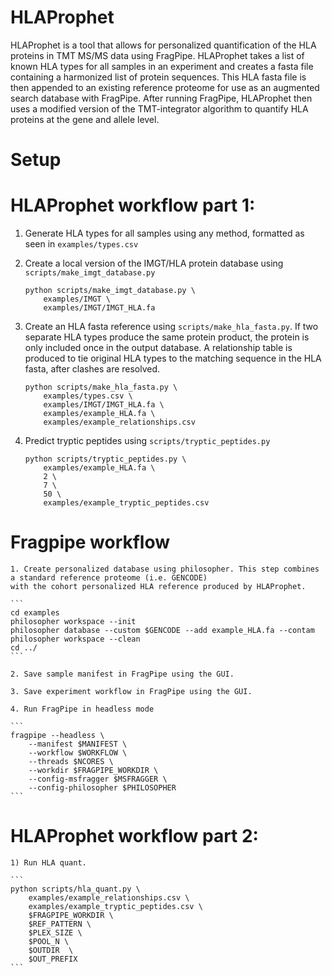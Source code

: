 # HLAProphet

HLAProphet is a tool that allows for personalized quantification of the HLA proteins in TMT MS/MS data using FragPipe. HLAProphet takes a list of known HLA types for all samples in an experiment and creates a fasta file containing a harmonized list of protein sequences. This HLA fasta file is then appended to an existing reference proteome for use as an augmented search database with FragPipe. After running FragPipe, HLAProphet then uses a modified version of the TMT-integrator algorithm to quantify HLA proteins at the gene and allele level.

# Setup


# HLAProphet workflow part 1:

1) Generate HLA types for all samples using any method, formatted as seen in `examples/types.csv`

2) Create a local version of the IMGT/HLA protein database using `scripts/make_imgt_database.py`
    ```
    python scripts/make_imgt_database.py \
        examples/IMGT \
        examples/IMGT/IMGT_HLA.fa
    ```

3) Create an HLA fasta reference using `scripts/make_hla_fasta.py`. If two separate HLA types produce the same protein product, the protein is only included once in the output database. A relationship table is produced to tie original HLA types to the matching sequence in the HLA fasta, after clashes are resolved.
    ```
    python scripts/make_hla_fasta.py \
        examples/types.csv \
        examples/IMGT/IMGT_HLA.fa \
        examples/example_HLA.fa \
        examples/example_relationships.csv
    ```

3) Predict tryptic peptides using `scripts/tryptic_peptides.py`
    ```
    python scripts/tryptic_peptides.py \
        examples/example_HLA.fa \
        2 \
        7 \
        50 \
        examples/example_tryptic_peptides.csv
    ```

# Fragpipe workflow
    1. Create personalized database using philosopher. This step combines a standard reference proteome (i.e. GENCODE)
    with the cohort personalized HLA reference produced by HLAProphet.

    ```
    cd examples
    philosopher workspace --init
    philosopher database --custom $GENCODE --add example_HLA.fa --contam
    philosopher workspace --clean
    cd ../
    ```

    2. Save sample manifest in FragPipe using the GUI.

    3. Save experiment workflow in FragPipe using the GUI. 

    4. Run FragPipe in headless mode

    ```
    fragpipe --headless \
        --manifest $MANIFEST \
        --workflow $WORKFLOW \
        --threads $NCORES \
        --workdir $FRAGPIPE_WORKDIR \
        --config-msfragger $MSFRAGGER \
        --config-philosopher $PHILOSOPHER
    ```

# HLAProphet workflow part 2:
    1) Run HLA quant. 

    ```
    python scripts/hla_quant.py \
        examples/example_relationships.csv \
        examples/example_tryptic_peptides.csv \
        $FRAGPIPE_WORKDIR \
        $REF_PATTERN \
        $PLEX_SIZE \
        $POOL_N \
        $OUTDIR  \
        $OUT_PREFIX
    ```